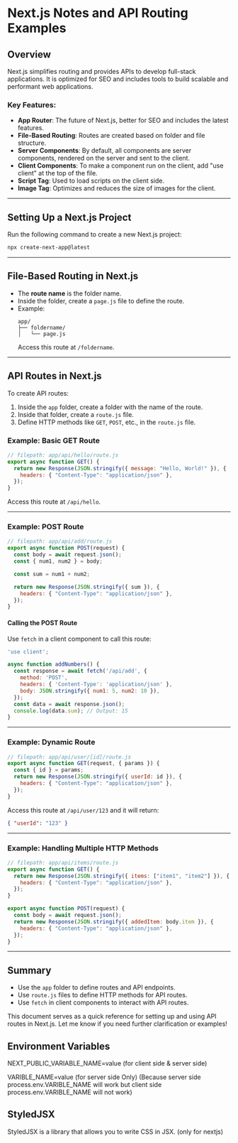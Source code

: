 # Next.js Notes and API Routing Examples

## Overview
Next.js simplifies routing and provides APIs to develop full-stack applications. It is optimized for SEO and includes tools to build scalable and performant web applications.

### Key Features:
- **App Router**: The future of Next.js, better for SEO and includes the latest features.
- **File-Based Routing**: Routes are created based on folder and file structure.
- **Server Components**: By default, all components are server components, rendered on the server and sent to the client.
- **Client Components**: To make a component run on the client, add "use client" at the top of the file.
- **Script Tag**: Used to load scripts on the client side.
- **Image Tag**: Optimizes and reduces the size of images for the client.

---

## Setting Up a Next.js Project
Run the following command to create a new Next.js project:
```bash
npx create-next-app@latest
```

---

## File-Based Routing in Next.js
- The **route name** is the folder name.
- Inside the folder, create a `page.js` file to define the route.
- Example:
  ```
  app/
  ├── foldername/
  │   └── page.js
  ```
  Access this route at `/foldername`.

---

## API Routes in Next.js
To create API routes:
1. Inside the `app` folder, create a folder with the name of the route.
2. Inside that folder, create a `route.js` file.
3. Define HTTP methods like `GET`, `POST`, etc., in the `route.js` file.

### Example: Basic GET Route
```javascript
// filepath: app/api/hello/route.js
export async function GET() {
  return new Response(JSON.stringify({ message: "Hello, World!" }), {
    headers: { "Content-Type": "application/json" },
  });
}
```
Access this route at `/api/hello`.

---

### Example: POST Route
```javascript
// filepath: app/api/add/route.js
export async function POST(request) {
  const body = await request.json();
  const { num1, num2 } = body;

  const sum = num1 + num2;

  return new Response(JSON.stringify({ sum }), {
    headers: { "Content-Type": "application/json" },
  });
}
```

#### Calling the POST Route
Use `fetch` in a client component to call this route:
```javascript
'use client';

async function addNumbers() {
  const response = await fetch('/api/add', {
    method: 'POST',
    headers: { 'Content-Type': 'application/json' },
    body: JSON.stringify({ num1: 5, num2: 10 }),
  });
  const data = await response.json();
  console.log(data.sum); // Output: 15
}
```

---

### Example: Dynamic Route
```javascript
// filepath: app/api/user/[id]/route.js
export async function GET(request, { params }) {
  const { id } = params;
  return new Response(JSON.stringify({ userId: id }), {
    headers: { "Content-Type": "application/json" },
  });
}
```
Access this route at `/api/user/123` and it will return:
```json
{ "userId": "123" }
```

---

### Example: Handling Multiple HTTP Methods
```javascript
// filepath: app/api/items/route.js
export async function GET() {
  return new Response(JSON.stringify({ items: ["item1", "item2"] }), {
    headers: { "Content-Type": "application/json" },
  });
}

export async function POST(request) {
  const body = await request.json();
  return new Response(JSON.stringify({ addedItem: body.item }), {
    headers: { "Content-Type": "application/json" },
  });
}
```

---

## Summary
- Use the `app` folder to define routes and API endpoints.
- Use `route.js` files to define HTTP methods for API routes.
- Use `fetch` in client components to interact with API routes.

This document serves as a quick reference for setting up and using API routes in Next.js. Let me know if you need further clarification or examples!

## Environment Variables
NEXT_PUBLIC_VARIABLE_NAME=value  (for client side & server side)

VARIBLE_NAME=value (for server side Only) (Because server side process.env.VARIBLE_NAME will work but client side process.env.VARIBLE_NAME will not work)

## StyledJSX
StyledJSX is a library that allows you to write CSS in JSX. (only for nextjs)